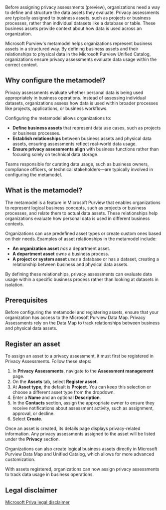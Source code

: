 Before assigning privacy assessments (preview), organizations need a way to define and structure the data assets they evaluate. Privacy assessments are typically assigned to business assets, such as projects or business processes, rather than individual datasets like a database or table. These business assets provide context about how data is used across an organization.

Microsoft Purview's metamodel helps organizations represent business assets in a structured way. By defining business assets and their relationships to physical data in the Microsoft Purview Unified Catalog, organizations ensure privacy assessments evaluate data usage within the correct context.

## Why configure the metamodel?

Privacy assessments evaluate whether personal data is being used appropriately in business operations. Instead of assessing individual datasets, organizations assess how data is used within broader processes like projects, applications, or business workflows.

Configuring the metamodel allows organizations to:

- **Define business assets** that represent data use cases, such as projects or business processes.
- **Establish relationships** between business assets and physical data assets, ensuring assessments reflect real-world data usage.
- **Ensure privacy assessments align** with business functions rather than focusing solely on technical data storage.

Teams responsible for curating data usage, such as business owners, compliance officers, or technical stakeholders—are typically involved in configuring the metamodel.

## What is the metamodel?

The metamodel is a feature in Microsoft Purview that enables organizations to represent logical business concepts, such as projects or business processes, and relate them to actual data assets. These relationships help organizations evaluate how personal data is used in different business contexts.

Organizations can use predefined asset types or create custom ones based on their needs. Examples of asset relationships in the metamodel include:

- **An organization asset** _has_ a department asset.
- **A department asset** _owns_ a business process.
- **A project or system asset** _uses_ a database or has a dataset, creating a relationship between business and physical data assets.

By defining these relationships, privacy assessments can evaluate data usage within a specific business process rather than looking at datasets in isolation.

## Prerequisites

Before configuring the metamodel and registering assets, ensure that your organization has access to the Microsoft Purview Data Map. Privacy Assessments rely on the Data Map to track relationships between business and physical data assets.

## Register an asset

To assign an asset to a privacy assessment, it must first be registered in Privacy Assessments. Follow these steps:

1. In **Privacy Assessments**, navigate to the **Assessment management** page.
1. On the **Assets** tab, select **Register asset**.
1. At **Asset type**, the default is **Project**. You can keep this selection or choose a different asset type from the dropdown.
1. Enter a **Name** and an optional **Description**.
1. In the **Contacts** section, assign the appropriate owner to ensure they receive notifications about assessment activity, such as assignment, approval, or decline.
1. Select **Create**.

Once an asset is created, its details page displays privacy-related information. Any privacy assessments assigned to the asset will be listed under the **Privacy** section.

Organizations can also create logical business assets directly in Microsoft Purview Data Map and Unified Catalog, which allows for more advanced customization.

With assets registered, organizations can now assign privacy assessments to track data usage in business operations.

## Legal disclaimer

[Microsoft Priva legal disclaimer](/privacy/priva/priva-disclaimer?azure-portal=true)
